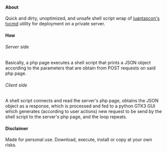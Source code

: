 #### About

Quick and dirty, unoptimized, and unsafe shell script wrap of [juantascon's tvcmd](https://github.com/juantascon/tvcmd) utility for deployment on a private server.


#### How

###### Server side

Basically, a php page executes a shell script that prints a JSON object according to the parameters that are obtain from POST requests on said php page.


###### Client side

A shell script connects and read the server's php page, obtains the JSON object as a response, which is processed and fed to a python GTK3 GUI which generates (according to user actions) new request to be send by the shell script to the server's  php page, and the loop repeats.


#### Disclaimer

Made for personal use. Download, execute, install or copy at your own risks.